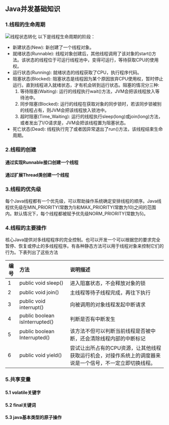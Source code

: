 ## Java并发基础知识
### 1.线程的生命周期
![线程状态转化](http://upload-images.jianshu.io/upload_images/5361549-6dd02f4652ad1253.png?imageMogr2/auto-orient/strip%7CimageView2/2/w/620)
以下是线程生命周期的阶段：
* 新建状态(New): 新创建了一个线程对象。
* 就绪状态(Runnable): 线程对象创建后，其他线程调用了该对象的start()方法。该状态的线程位于可运行线程池中，变得可运行，等待获取CPU的使用权。
* 运行状态(Running): 就绪状态的线程获取了CPU，执行程序代码。
* 阻塞状态(Blocked): 阻塞状态是线程因为某个原因放弃CPU使用权，暂时停止运行。直到线程进入就绪状态，才有机会转到运行状态。阻塞的情况分三种:
  1. 等待阻塞(Waiting): 运行的线程执行wait()方法，JVM会把该线程放入等待池中。
  2. 同步阻塞(Blocked): 运行的线程在获取对象的同步锁时，若该同步锁被别的线程占有，则JVM会把该线程放入锁池中。
  3. 超时阻塞(Time_Waiting): 运行的线程执行sleep(long)或join(long)方法，或者发出了I/O请求是，JVM会把该线程置为阻塞状态。
* 死亡状态(Dead): 线程执行完了或者因异常退出了run()方法，该线程结束生命周期。

### 2.线程的创建
#### 通过实现Runnable接口创建一个线程


#### 通过扩展Thread类创建一个线程



### 3.线程的优先级
每个Java线程都有一个优先级，可以帮助操作系统确定安排线程的顺序。Java线程优先级在MIN_PRIORITY(常数为1)和MAX_PRIORITY(常数为10)之间的范围内。默认情况下，每个线程都被赋予优先级NORM_PRIORITY(常数为5)。

### 4.线程的主要操作
核心Java提供对多线程程序的完全控制。也可以开发一个可以根据您的要求完全暂停、恢复或停止的多线程程序。有各种静态方法可以用于线程对象来控制它们的行为。下表列出了这些方法

编号 | 方法 | 说明描述
-|:-|:-
1 | public void sleep()| 进入阻塞状态，不会释放对象的锁
2 | public void join() | 主线程等待子线程完成，再往下执行
3 | public void interrupt() | 向被调用的对象线程发起中断请求
4 | public boolean isInterrupted() | 判断是否有中断发生
5 | public boolean Interrupted() |该方法不但可以判断当前线程是否被中断，还会清除线程内部的中断标记
6 | public void yield() |尝试让出所占有的CPU资源，让其他线程获取运行机会，对操作系统上的调度器来说是一个信号，不一定立即切换线程。

### 5.共享变量
#### 5.1 volatile关键字


#### 5.2 final关键词


#### 5.3 java基本类型的原子操作
